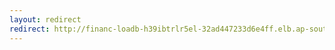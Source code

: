 ```yaml
---
layout: redirect
redirect: http://financ-loadb-h39ibtrlr5el-32ad447233d6e4ff.elb.ap-southeast-2.amazonaws.com:5173/
---
```









